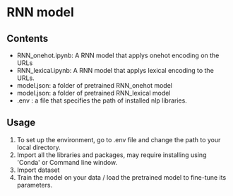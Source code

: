 # RNN model
## Contents
- RNN_onehot.ipynb: A RNN model that applys onehot encoding on the URLs
- RNN_lexical.ipynb: A RNN model that applys lexical encoding to the URLs.
- model.json: a folder of pretrained RNN_onehot model
- model.json: a folder of pretrained RNN_lexical model
- .env : a file that specifies the path of installed nlp libraries.

## Usage
1. To set up the environment, go to .env file and change the path to your local directory. 
2. Import all the libraries and packages, may require installing using 'Conda' or Command line window.
3. Import dataset
4. Train the model on your data / load the pretrained model to fine-tune its parameters.